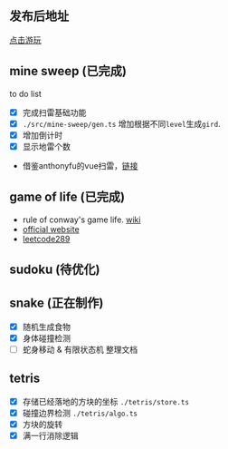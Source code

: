 ## 发布后地址
[点击游玩](https://game-playground.vercel.app/)


## mine sweep (**已完成**)
to do list
- [x] 完成扫雷基础功能
- [x]  `./src/mine-sweep/gen.ts` 增加根据不同`level`生成`gird`.
- [x] 增加倒计时 
- [x] 显示地雷个数

- 借鉴anthonyfu的vue扫雷，[链接](https://www.bilibili.com/video/BV1ia411b7jY/?spm_id_from=333.999.0.0)

## game of life (**已完成**)

- rule of conway's game life. [wiki](https://en.wikipedia.org/wiki/Conway%27s_Game_of_Life)
- [official website](https://conwaylife.com/)
- [leetcode289](https://leetcode.com/problems/game-of-life/description/)

## sudoku (**待优化**)

## snake (**正在制作**)
- [x] 随机生成食物
- [x] 身体碰撞检测
- [ ] 蛇身移动 & 有限状态机 整理文档

## tetris
- [x] 存储已经落地的方块的坐标 `./tetris/store.ts`
- [x] 碰撞边界检测 `./tetris/algo.ts`
- [x] 方块的旋转 
- [x] 满一行消除逻辑